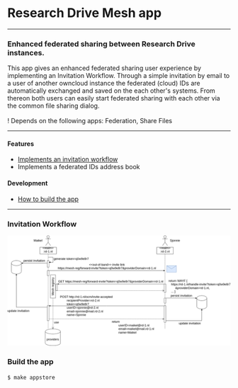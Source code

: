 # Research Drive Mesh app

---
### Enhanced federated sharing between Research Drive instances.
This app gives an enhanced federated sharing user experience by implementing an Invitation Workflow. Through a simple invitation by email to a user of another owncloud instance the federated (cloud) IDs are automatically exchanged and saved on the each other's systems. From thereon both users can easily start federated sharing with each other via the common file sharing dialog.
<br>
<br>
! Depends on the following apps: Federation, Share Files

---

#### Features
* [Implements an invitation workflow](#invitation-workflow)
* Implements a federated IDs address book

#### Development
* [How to build the app](#build-the-app)
---
### Invitation Workflow
![Invitation Workflow](invitation-flow-user-info-exchange.png "Invitation Workflow") 

### Build the app
```$ make appstore```